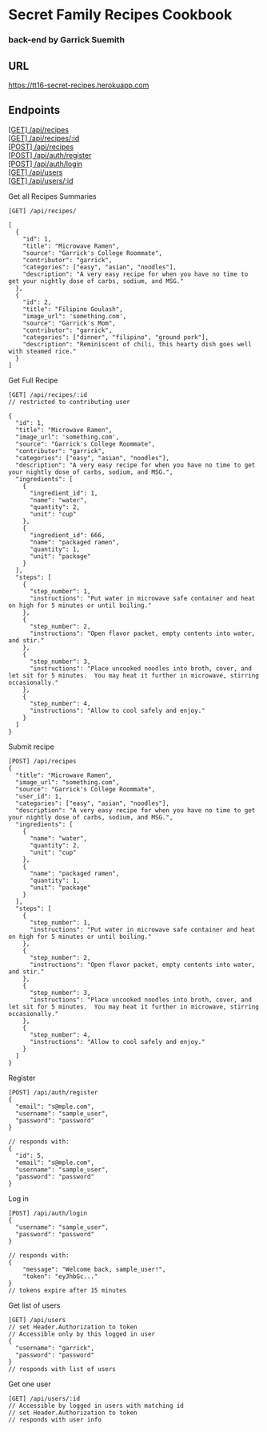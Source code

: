 # Secret Family Recipes Cookbook
### back-end by Garrick Suemith

## URL
https://tt16-secret-recipes.herokuapp.com

## Endpoints

[[GET] /api/recipes](#one)  
[[GET] /api/recipes/:id ](#two)  
[[POST] /api/recipes](#seven)  
[[POST] /api/auth/register](#three)  
[[POST] /api/auth/login](#four)  
[[GET] /api/users](#five)  
[[GET] /api/users/:id](#six)  

<a name="one">Get all Recipes Summaries</a>
```
[GET] /api/recipes/
```
```
[
  {
    "id": 1,
    "title": "Microwave Ramen",
    "source": "Garrick's College Roommate",
    "contributor": "garrick",
    "categories": ["easy", "asian", "noodles"],
    "description": "A very easy recipe for when you have no time to get your nightly dose of carbs, sodium, and MSG."
  }, 
  {
    "id": 2,
    "title": "Filipino Goulash",
    "image_url": 'something.com',
    "source": "Garrick's Mom",
    "contributor": "garrick",
    "categories": ["dinner", "filipino", "ground pork"],
    "description": "Reminiscent of chili, this hearty dish goes well with steamed rice."
  }
]
```
<a name="two">Get Full Recipe</a>
```
[GET] /api/recipes/:id 
// restricted to contributing user
```
```
{
  "id": 1,
  "title": "Microwave Ramen",
  "image_url": 'something.com',
  "source": "Garrick's College Roommate",
  "contributor": "garrick",
  "categories": ["easy", "asian", "noodles"],
  "description": "A very easy recipe for when you have no time to get your nightly dose of carbs, sodium, and MSG.",
  "ingredients": [
    {
      "ingredient_id": 1,
      "name": "water",
      "quantity": 2,
      "unit": "cup"
    },
    {
      "ingredient_id": 666,
      "name": "packaged ramen",
      "quantity": 1,
      "unit": "package"
    }
  ],
  "steps": [
    {
      "step_number": 1,
      "instructions": "Put water in microwave safe container and heat on high for 5 minutes or until boiling."
    },
    {
      "step_number": 2,
      "instructions": "Open flavor packet, empty contents into water, and stir."  
    },
    {
      "step_number": 3,
      "instructions": "Place uncooked noodles into broth, cover, and let sit for 5 minutes.  You may heat it further in microwave, stirring occasionally."
    },
    {
      "step_number": 4,
      "instructions": "Allow to cool safely and enjoy."
    }
  ]
}
```

<a name="seven">Submit recipe</a>
```
[POST] /api/recipes
{
  "title": "Microwave Ramen",
  "image_url": "something.com",
  "source": "Garrick's College Roommate",
  "user_id": 1,
  "categories": ["easy", "asian", "noodles"],
  "description": "A very easy recipe for when you have no time to get your nightly dose of carbs, sodium, and MSG.",
  "ingredients": [
    {
      "name": "water",
      "quantity": 2,
      "unit": "cup"
    },
    {
      "name": "packaged ramen",
      "quantity": 1,
      "unit": "package"
    }
  ],
  "steps": [
    {
      "step_number": 1,
      "instructions": "Put water in microwave safe container and heat on high for 5 minutes or until boiling."
    },
    {
      "step_number": 2,
      "instructions": "Open flavor packet, empty contents into water, and stir."  
    },
    {
      "step_number": 3,
      "instructions": "Place uncooked noodles into broth, cover, and let sit for 5 minutes.  You may heat it further in microwave, stirring occasionally."
    },
    {
      "step_number": 4,
      "instructions": "Allow to cool safely and enjoy."
    }
  ]
}
```

<a name="three">Register</a>
```
[POST] /api/auth/register
{
  "email": "s@mple.com",
  "username": "sample_user",
  "password": "password"
}

// responds with:
{ 
  "id": 5,
  "email": "s@mple.com",
  "username": "sample_user",
  "password": "password"
}
```



<a name="four">Log in</a>
```
[POST] /api/auth/login
{
  "username": "sample_user",
  "password": "password"
}

// responds with:
{
    "message": "Welcome back, sample_user!",
    "token": "eyJhbGc..."
}
// tokens expire after 15 minutes
```



<a name="five">Get list of users</a>
```
[GET] /api/users
// set Header.Authorization to token
// Accessible only by this logged in user
{
  "username": "garrick",
  "password": "password"
}
// responds with list of users
```



<a name="six">Get one user</a>
```
[GET] /api/users/:id
// Accessible by logged in users with matching id
// set Header.Authorization to token
// responds with user info
```
